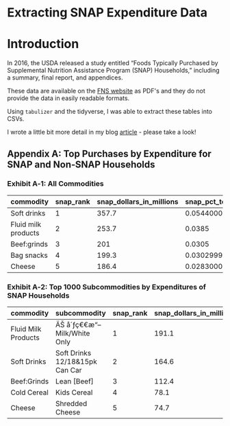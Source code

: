 # Extracting SNAP Expenditure Data

# Introduction

In 2016, the USDA released a study entitled “Foods Typically Purchased by Supplemental Nutrition Assistance Program (SNAP) Households,” including a summary, final report, and appendices.

These data are available on the [FNS website](https://www.fns.usda.gov/snap/foods-typically-purchased-supplemental-nutrition-assistance-program-snap-households) as PDF's and they do not provide the data in easily readable formats.

Using `tabulizer` and the tidyverse, I was able to extract these tables into CSVs.

I wrote a little bit more detail in my blog [article](https://ivelasq.rbind.io/blog/snap-expenditures/) - please take a look!

## Appendix A: Top Purchases by Expenditure for SNAP and Non‐SNAP Households
### Exhibit A‐1: All Commodities

| commodity                              | snap_rank | snap_dollars_in_millions | snap_pct_total_expenditures | nonsnap_rank | nonsnap_dollars_in_millions | nonsnap_pct_total_expenditures |
|----------------------------------------|-----------|--------------------------|-----------------------------|--------------|-----------------------------|--------------------------------|
| Soft drinks                            | 1         | 357.7                    | 0.054400000000000004        | 2            | 1263.3                      | 0.0401                         |
| Fluid milk products                    | 2         | 253.7                    | 0.0385                      | 1            | 1270.3                      | 0.0403                         |
| Beef:grinds                            | 3         | 201                      | 0.0305                      | 6            | 621.1                       | 0.0197                         |
| Bag snacks                             | 4         | 199.3                    | 0.030299999999999997        | 5            | 793.9                       | 0.0252                         |
| Cheese                                 | 5         | 186.4                    | 0.028300000000000002        | 3            | 948.9                       | 0.0301                         |


### Exhibit A‐2: Top 1000 Subcommodities by Expenditures of SNAP Households

| commodity                                                              | subcommodity                           | snap_rank | snap_dollars_in_millions | snap_pct_total_expenditures | nonsnap_rank | nonsnap_dollars_in_millions | nonsnap_pct_total_expenditures |
|------------------------------------------------------------------------|----------------------------------------|-----------|--------------------------|-----------------------------|--------------|-----------------------------|--------------------------------|
| Fluid Milk Products                                                    | ÄŠ å´ƒç€€æ“– Milk/White Only           | 1         | 191.1                    | 0.028999999999999998        | 1            | 853.8                       | 0.0271                         |
| Soft Drinks                                                            | Soft Drinks 12/18&15pk Can Car         | 2         | 164.6                    | 0.025                       | 2            | 601.2                       | 0.0191                         |
| Beef:Grinds                                                            | Lean [Beef]                            | 3         | 112.4                    | 0.0171                      | 7            | 257.9                       | 0.008199999999999999           |
| Cold Cereal                                                            | Kids Cereal                            | 4         | 78.1                     | 0.011899999999999999        | 20           | 186.4                       | 0.0059                         |
| Cheese                                                                 | Shredded Cheese                        | 5         | 74.7                     | 0.011399999999999999        | 3            | 342                         | 0.0109                         |
